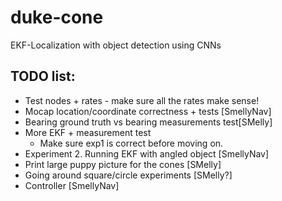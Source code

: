# duke-cone

EKF-Localization with object detection using CNNs


## TODO list:
- Test nodes + rates - make sure all the rates make sense!
- Mocap location/coordinate correctness + tests [SmellyNav]
- Bearing ground truth vs bearing measurements test[SMelly]
- More EKF + measurement test
  - Make sure exp1 is correct before moving on.
- Experiment 2. Running EKF with angled object [SmellyNav]
- Print large puppy picture for the cones [SMelly]
- Going around square/circle experiments [SMelly?]
- Controller [SmellyNav]


